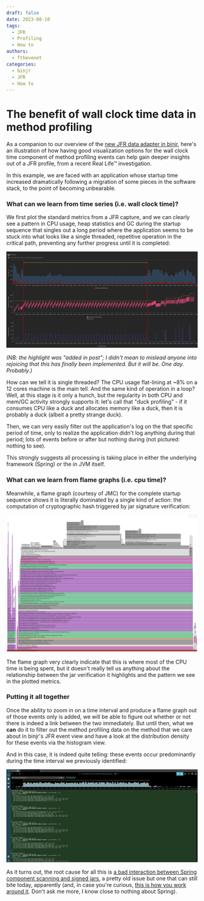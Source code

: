 ```yaml
---
draft: false 
date: 2023-08-10 
tags:
  - JFR
  - Profiling
  - How to
authors:
  - fthevenet
categories:
  - binjr
  - JFR
  - How to
---
```


# The benefit of wall clock time data in method profiling


As a companion to our overview of the [new JFR data adapter in binjr](New-adapter-JFR..md), here's an illustration of how having good visualization options for the wall clock time component of method profiling events can help gain deeper insights out of a JFR profile, from a recent Real Life™  investigation.

In this example, we are faced with an application whose startup time increased dramatically following a migration of some pieces in the software stack, to the point of becoming unbearable.

<!-- more -->

### What can we learn from time series (i.e. wall clock time)?
We first plot the standard metrics from a JFR capture, and we can clearly see a pattern in CPU usage, heap statistics and GC  during the startup sequence that singles out a long period where the application seems to be stuck into what looks like a single threaded, repetitive operation in the critical path, preventing any further progress until it is completed:

![startup_cpu_heap_gc](../../assets/images/Wall-clock-method-profiling-metrics.png)

*(NB: the highlight was "added in post"; I didn't mean to mislead anyone into rejoicing that this has finally been implemented. But it will be. One day. Probably.)*

How can we tell it is single threaded? The CPU usage flat-lining at ~8% on a 12 cores machine is the main tell. And the same kind of operation in a loop? Well, at this stage is it only a hunch, but the regularity in both CPU and mem/GC activity strongly supports it: let's call that "duck profiling" - if it consumes CPU like a duck and allocates memory like a duck, then it is probably a duck (albeit a pretty strange duck).

Then, we can very easily filter out the application's log on the that specific period of time, only to realize the application didn't log anything during that period; lots of events before or after but nothing during (not pictured: nothing to see). 

This strongly suggests all processing is taking place in either the underlying framework (Spring) or the in JVM itself.

### What can we learn from flame graphs (i.e. cpu time)?

Meanwhile, a flame graph (courtesy of JMC) for the complete startup sequence shows it is literally dominated by a single kind of action: the computation of cryptographic hash triggered by jar signature verification:

![flamegraph](../../assets/images/Wall-clock-method-profiling-flamegraph.png)


The flame graph very clearly indicate that this is where most of the CPU time is being spent, but it doesn't really tell us anything about the relationship between the jar verification it highlights and the pattern we see in the plotted metrics. 

### Putting it all together

Once the ability to zoom in on a time interval and produce a flame graph out of those events only is added, we will be able to figure out whether or not there is indeed a link between the two immediately. But until then, what we **can** do it to filter out the method profiling data on the method that we care about in binjr's JFR event view and have a look at the distribution density for these events via the histogram view. 

And in this case, it is indeed quite telling: these events occur predominantly during the time interval we previously identified:

![image](../../assets/images/Wall-clock-method-profiling-events.png)


As it turns out, the root cause for all this is [a bad interaction between Spring component scanning and signed jars](https://github.com/spring-projects/spring-framework/issues/9371), a pretty old issue but one that can still bite today, apparently (and, in case you're curious, [this is how you work around it](https://docs.spring.io/spring-framework/reference/core/beans/classpath-scanning.html#beans-scanning-index). Don't ask me more, I know close to nothing about Spring).
